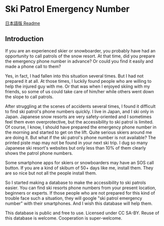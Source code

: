 # Ski Patrol Emergency Number

[日本語版 Readme](https://github.com/hkasaki/skipatrolemergencynumber.com/blob/main/README-ja.md)

## Introduction

If you are an experienced skier or snowboarder, you probably have had an opportunity to call patrols of the snow resort. At that time, did you prepare the emergency phone number in advance? Or could you find it easily and made a phone call to them?

Yes, in fact, I had fallen into this situation several times. But I had not prepared it at all. At those times, I luckily found people who are willing to help the injured guy with me. Or that was when I enjoyed skiing with my friends, so some of us could take care of him/her while others went down the slope to call patrols.

After struggling at the scenes of accidents several times, I found it difficult to find ski patrol's phone numbers quickly. I live in Japan, and I ski only in Japan. Japanese snow resorts are very safety-oriented and I sometimes feel them even overprotective, but the accessibility to ski patrol is limited. Of course, I know, I should have prepared the emergency phone number in the morning and started to get on the lift. Quite serious skiers around me are doing it. But what if the ski patrol's phone number is not available? The printed piste map may not be found in your next ski trip. I dug so many Japanese ski resort's websites but only less than 10% of them clearly shows the patrol phone numbers.

Some smartphone apps for skiers or snowboarders may have an SOS call button. If you are a kind of skibum of 50+ days like me, install them. They are so nice but not all the people install them.

So I started making a database to make the accessibility to ski patrols easier. You can find ski resorts phone numbers from your present location, beginners or experts. If those people who are not prepared for this kind of trouble face such a situation, they will google "ski patrol emergency number" with their smartphones. And I wish this database will help them.

This database is public and free to use. Licensed under CC SA-BY.
Reuse of this database is welcome. Cooperation is super-welcome.
